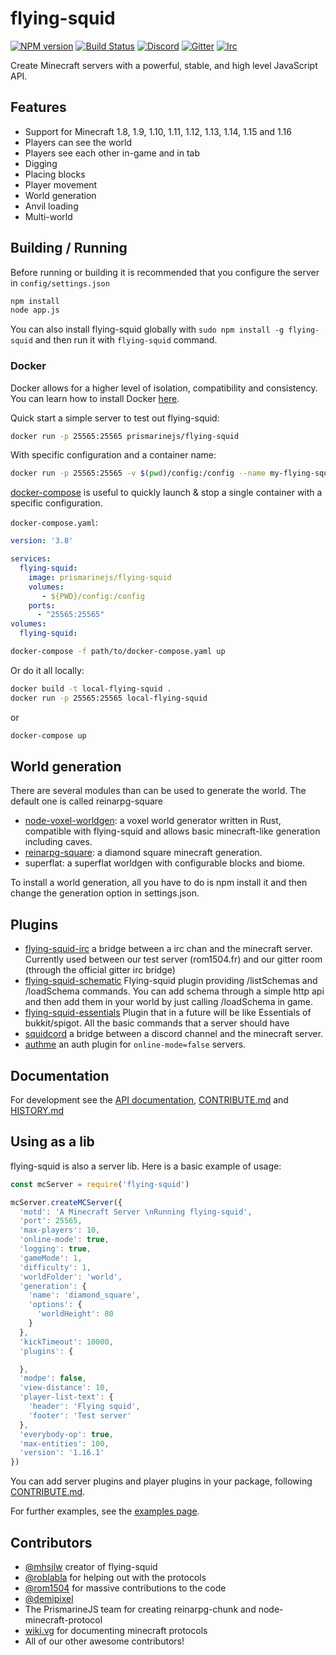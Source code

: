 flying-squid
================

[![NPM version](https://img.shields.io/npm/v/flying-squid.svg)](http://npmjs.com/package/flying-squid)
[![Build Status](https://github.com/PrismarineJS/flying-squid/workflows/CI/badge.svg)](https://github.com/PrismarineJS/flying-squid/actions?query=workflow%3A%22CI%22)
[![Discord](https://img.shields.io/badge/chat-on%20discord-brightgreen.svg)](https://discord.gg/GsEFRM8)
[![Gitter](https://img.shields.io/badge/chat-on%20gitter-brightgreen.svg)](https://gitter.im/PrismarineJS/general)
[![Irc](https://img.shields.io/badge/chat-on%20irc-brightgreen.svg)](https://irc.gitter.im/)


Create Minecraft servers with a powerful, stable, and high level JavaScript API.

## Features
* Support for Minecraft 1.8, 1.9, 1.10, 1.11, 1.12, 1.13, 1.14, 1.15 and 1.16
* Players can see the world
* Players see each other in-game and in tab
* Digging
* Placing blocks
* Player movement
* World generation
* Anvil loading
* Multi-world

## Building / Running
Before running or building it is recommended that you configure the server in `config/settings.json`

```bash
npm install
node app.js
```


You can also install flying-squid globally with `sudo npm install -g flying-squid` and then run it with `flying-squid` command.

### Docker

Docker allows for a higher level of isolation, compatibility and consistency. You can learn how to install Docker [here](https://www.docker.com/get-started).

Quick start a simple server to test out flying-squid:

```bash
docker run -p 25565:25565 prismarinejs/flying-squid
```

With specific configuration and a container name:

```bash
docker run -p 25565:25565 -v $(pwd)/config:/config --name my-flying-squid prismarinejs/flying-squid
```

[docker-compose](https://docs.docker.com/compose/) is useful to quickly launch & stop a single container with a specific configuration.

`docker-compose.yaml`:
```yaml
version: '3.8'

services:
  flying-squid:
    image: prismarinejs/flying-squid
    volumes:
       - ${PWD}/config:/config
    ports:
      - "25565:25565"
volumes:
  flying-squid:
```

```bash
docker-compose -f path/to/docker-compose.yaml up
```

Or do it all locally:
```bash
docker build -t local-flying-squid .
docker run -p 25565:25565 local-flying-squid
```

or

```bash
docker-compose up
```

## World generation

There are several modules than can be used to generate the world. The default one is called reinarpg-square

* [node-voxel-worldgen](https://github.com/mhsjlw/node-voxel-worldgen): a voxel world generator written in Rust, compatible with flying-squid and allows basic minecraft-like generation including caves.
* [reinarpg-square](https://github.com/PrismarineJS/reinarpg-square): a diamond square minecraft generation.
* superflat: a superflat worldgen with configurable blocks and biome.

To install a world generation, all you have to do is npm install it and then change the generation option in settings.json.

## Plugins

* [flying-squid-irc](https://github.com/rom1504/flying-squid-irc) a bridge between a irc chan and the minecraft server.
Currently used between our test server (rom1504.fr) and our gitter room (through the official gitter irc bridge)
* [flying-squid-schematic](https://github.com/rom1504/flying-squid-schematic) Flying-squid plugin providing /listSchemas and /loadSchema commands. 
You can add schema through a simple http api and then add them in your world by just calling /loadSchema in game.
* [flying-squid-essentials](https://github.com/DeudlyYT/Flying-Squid-Essentials) Plugin that in a future will be like Essentials of bukkit/spigot.
All the basic commands that a server should have
* [squidcord](https://github.com/dada513/SquidCord) a bridge between a discord channel and the minecraft server.
* [authme](https://github.com/TheAlan404/flying-squid-authme) an auth plugin for `online-mode=false` servers.

## Documentation
For development see the [API documentation](API.md), [CONTRIBUTE.md](CONTRIBUTE.md) and [HISTORY.md](HISTORY.md)

## Using as a lib

flying-squid is also a server lib. Here is a basic example of usage:

```js
const mcServer = require('flying-squid')

mcServer.createMCServer({
  'motd': 'A Minecraft Server \nRunning flying-squid',
  'port': 25565,
  'max-players': 10,
  'online-mode': true,
  'logging': true,
  'gameMode': 1,
  'difficulty': 1,
  'worldFolder': 'world',
  'generation': {
    'name': 'diamond_square',
    'options': {
      'worldHeight': 80
    }
  },
  'kickTimeout': 10000,
  'plugins': {

  },
  'modpe': false,
  'view-distance': 10,
  'player-list-text': {
    'header': 'Flying squid',
    'footer': 'Test server'
  },
  'everybody-op': true,
  'max-entities': 100,
  'version': '1.16.1'
})
```

You can add server plugins and player plugins in your package, following [CONTRIBUTE.md](https://github.com/PrismarineJS/flying-squid/blob/master/docs/CONTRIBUTE.md).

For further examples, see the [examples page](https://PrismarineJS.github.io/flying-squid/#/examples).

## Contributors

 - [@mhsjlw](https://github.com/mhsjlw) creator of flying-squid
 - [@roblabla](https://github.com/roblabla) for helping out with the protocols
 - [@rom1504](https://github.com/rom1504) for massive contributions to the code
 - [@demipixel](https://github.com/demipixel) 
 - The PrismarineJS team for creating reinarpg-chunk and node-minecraft-protocol
 - [wiki.vg](http://wiki.vg/Protocol) for documenting minecraft protocols
 - All of our other awesome contributors!
